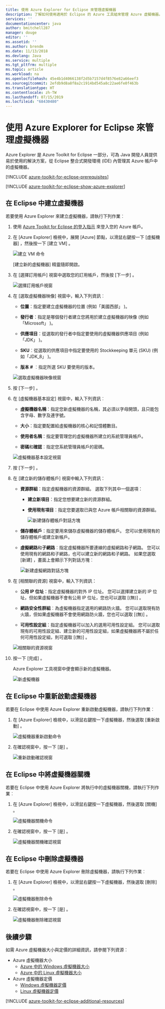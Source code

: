 ```yaml
---
title: 使用 Azure Explorer for Eclipse 來管理虛擬機器
description: 了解如何使用適用於 Eclipse 的 Azure 工具組來管理 Azure 虛擬機器。
services: ''
documentationcenter: java
author: bmitchell287
manager: douge
editor: ''
ms.assetid: ''
ms.author: brendm
ms.date: 11/13/2018
ms.devlang: Java
ms.service: multiple
ms.tgt_pltfrm: multiple
ms.topic: article
ms.workload: na
ms.openlocfilehash: 45e4b1d4066138f2d5b7157d4f8576e82a66eef3
ms.sourcegitcommit: 2efdb9d8a8f8a2c1914bd545a8c22ae6fe0f463b
ms.translationtype: HT
ms.contentlocale: zh-TW
ms.lasthandoff: 07/15/2019
ms.locfileid: "68430480"
---
```

# <a name="manage-virtual-machines-by-using-the-azure-explorer-for-eclipse"></a>使用 Azure Explorer for Eclipse 來管理虛擬機器

Azure Explorer 是 Azure Toolkit for Eclipse 一部分，可為 Java 開發人員提供易於使用的解決方案，從 Eclipse 整合式開發環境 (IDE) 內管理其 Azure 帳戶中的虛擬機器。

[!INCLUDE [azure-toolkit-for-eclipse-prerequisites](../includes/azure-toolkit-for-eclipse-prerequisites.md)]

[!INCLUDE [azure-toolkit-for-eclipse-show-azure-explorer](../includes/azure-toolkit-for-eclipse-show-azure-explorer.md)]

## <a name="create-a-virtual-machine-in-eclipse"></a>在 Eclipse 中建立虛擬機器

若要使用 Azure Explorer 來建立虛擬機器，請執行下列作業︰

1. 使用 [Azure Toolkit for Eclipse 的登入指示](https://docs.microsoft.com/azure/java/eclipse/azure-toolkit-for-eclipse-sign-in-instructions) 來登入您的 Azure 帳戶。

2. 在 [Azure Explorer]  檢視中，展開 [Azure]  節點，以滑鼠右鍵按一下 [虛擬機器]  ，然後按一下 [建立 VM]  。

   ![建立 VM 命令][CR01]  

   [建立新的虛擬機器]  精靈隨即開啟。

3. 在 [選擇訂用帳戶]  視窗中選取您的訂用帳戶，然後按 [下一步]  。

   ![選擇訂用帳戶視窗][CR02]

4. 在 [選取虛擬機器映像]  視窗中，輸入下列資訊︰

   * **位置**：指定要建立虛擬機器的位置 (例如「美國西部」  )。

   * **發行者**：指定是哪個發行者建立您將用於建立虛擬機器的映像 (例如「Microsoft」  )。

   * **供應項目**：從選取的發行者中指定要使用的虛擬機器供應項目 (例如「JDK」  )。

   * **SKU**︰從選取的供應項目中指定要使用的 Stockkeeping 單元 (SKU) (例如「JDK_8」  )。

   * **版本 #** ︰指定所選 SKU 要使用的版本。

   ![選取虛擬機器映像視窗][CR03]

5. 按 [下一步]  。

6. 在 [虛擬機器基本設定]  視窗中，輸入下列資訊︰

   * **虛擬機器名稱**：指定您新虛擬機器的名稱，其必須以字母開頭，且只能包含字母、數字及連字號。

   * **大小**：指定要配置給虛擬機器的核心和記憶體數目。

   * **使用者名稱**：指定要管理您的虛擬機器所建立的系統管理員帳戶。

   * **密碼**和**確認**︰指定您系統管理員帳戶的密碼。

   ![虛擬機器基本設定視窗][CR04]

7. 按 [下一步]  。

8. 在 [建立新的儲存體帳戶]  視窗中輸入下列資訊：

   * **資源群組**：指定虛擬機器的資源群組。 選取下列其中一個選項：
     * **建立新項目**：指定您想要建立新的資源群組。
     * **使用現有項目**︰指定您要選取已與您 Azure 帳戶相關聯的資源群組。

       ![新建儲存體帳戶對話方塊][CR05]

   * **儲存體帳戶**：指定要用來儲存虛擬機器的儲存體帳戶。 您可以使用現有的儲存體帳戶或建立新帳戶。

   * **虛擬網路**和**子網路**︰指定虛擬機器所要連線的虛擬網路和子網路。 您可以使用現有的網路和子網路，也可以建立新的網路和子網路。 如果您選取 [新建]  ，畫面上會顯示下列對話方塊︰

      ![新建虛擬網路對話方塊][CR06]

9. 在 [相關聯的資源]  視窗中，輸入下列資訊：

   * **公用 IP 位址**：指定虛擬機器的對外 IP 位址。 您可以選擇建立新的 IP 位址，但如果虛擬機器不會有公用 IP 位址，您也可以選取 [(無)]  。

   * **網路安全性群組**︰為虛擬機器指定選用的網路防火牆。 您可以選取現有防火牆，但如果虛擬機器不會使用網路防火牆，您也可以選取 [(無)]  。

   * **可用性設定組**：指定虛擬機器可以加入的選用可用性設定組。 您可以選取現有的可用性設定組、建立新的可用性設定組，如果虛擬機器將不屬於任何可用性設定組，則可選取 [(無)]  。

   ![相關聯的資源視窗][CR07]

10. 按一下 [完成]  。  

    Azure Explorer 工具視窗中便會顯示新的虛擬機器。

    ![新虛擬機器][CR08]

## <a name="restart-a-virtual-machine-in-eclipse"></a>在 Eclipse 中重新啟動虛擬機器

若要在 Eclipse 中使用 Azure Explorer 重新啟動虛擬機器，請執行下列作業︰

1. 在 [Azure Explorer]  檢視中，以滑鼠右鍵按一下虛擬機器，然後選取 [重新啟動]  。

   ![虛擬機器重新啟動命令][RE01]

1. 在確認視窗中，按一下 [是]  。

   ![重新啟動確認視窗][RE02]

## <a name="shut-down-a-virtual-machine-in-eclipse"></a>在 Eclipse 中將虛擬機器關機

若要在 Eclipse 中使用 Azure Explorer 將執行中的虛擬機器關機，請執行下列作業︰

1. 在 [Azure Explorer]  檢視中，以滑鼠右鍵按一下虛擬機器，然後選取 [關機]  。

   ![虛擬機器關機命令][SH01]

1. 在確認視窗中，按一下 [是]  。

   ![虛擬機器關機確認視窗][SH02]

## <a name="delete-a-virtual-machine-in-eclipse"></a>在 Eclipse 中刪除虛擬機器

若要在 Eclipse 中使用 Azure Explorer 刪除虛擬機器，請執行下列作業︰

1. 在 [Azure Explorer]  檢視中，以滑鼠右鍵按一下虛擬機器，然後選取 [刪除]  。

   ![虛擬機器刪除命令][DE01]

1. 在確認視窗中，按一下 [是]  。

   ![虛擬機器刪除確認視窗][DE02]

## <a name="next-steps"></a>後續步驟

如需 Azure 虛擬機器大小與定價的詳細資訊，請參閱下列資源︰

* Azure 虛擬機器大小
  * [Azure 中的 Windows 虛擬機器大小]
  * [Azure 中的 Linux 虛擬機器大小]
* Azure 虛擬機器定價
  * [Windows 虛擬機器定價]
  * [Linux 虛擬機器定價]

[!INCLUDE [azure-toolkit-for-eclipse-additional-resources](../includes/azure-toolkit-for-eclipse-additional-resources.md)]

<!-- URL List -->

[Azure 中的 Windows 虛擬機器大小]: /azure/virtual-machines/virtual-machines-windows-sizes
[Azure 中的 Linux 虛擬機器大小]: /azure/virtual-machines/virtual-machines-linux-sizes
[Windows 虛擬機器定價]: https://azure.microsoft.com/pricing/details/virtual-machines/windows/
[Linux 虛擬機器定價]: https://azure.microsoft.com/pricing/details/virtual-machines/linux/

<!-- IMG List -->

[RE01]: media/azure-toolkit-for-eclipse-managing-virtual-machines-using-azure-explorer/RE01.png
[RE02]: media/azure-toolkit-for-eclipse-managing-virtual-machines-using-azure-explorer/RE02.png

[SH01]: media/azure-toolkit-for-eclipse-managing-virtual-machines-using-azure-explorer/SH01.png
[SH02]: media/azure-toolkit-for-eclipse-managing-virtual-machines-using-azure-explorer/SH02.png

[DE01]: media/azure-toolkit-for-eclipse-managing-virtual-machines-using-azure-explorer/DE01.png
[DE02]: media/azure-toolkit-for-eclipse-managing-virtual-machines-using-azure-explorer/DE02.png

[CR01]: media/azure-toolkit-for-eclipse-managing-virtual-machines-using-azure-explorer/CR01.png
[CR02]: media/azure-toolkit-for-eclipse-managing-virtual-machines-using-azure-explorer/CR02.png
[CR03]: media/azure-toolkit-for-eclipse-managing-virtual-machines-using-azure-explorer/CR03.png
[CR04]: media/azure-toolkit-for-eclipse-managing-virtual-machines-using-azure-explorer/CR04.png
[CR05]: media/azure-toolkit-for-eclipse-managing-virtual-machines-using-azure-explorer/CR05.png
[CR06]: media/azure-toolkit-for-eclipse-managing-virtual-machines-using-azure-explorer/CR06.png
[CR07]: media/azure-toolkit-for-eclipse-managing-virtual-machines-using-azure-explorer/CR07.png
[CR08]: media/azure-toolkit-for-eclipse-managing-virtual-machines-using-azure-explorer/CR08.png
